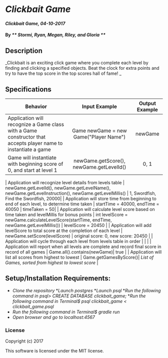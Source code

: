 # _Clickbait Game_

#### _Clickbait Game, 04-10-2017_

#### By _** Stormi, Ryan, Megan, Riley, and Gloria **_

## Description
_Clickbait is an exciting click game where you complete each level by finding and clicking a specified objects. Beat the clock for extra points and try to have the top score in the top scores hall of fame!  _


## Specifications

| Behavior                   | Input Example     | Output Example    |
| -------------------------- | :-----------------:| :-----------------:|
| Application will recognize a Game class with a Game constructor that accepts player name to instantiate a game| Game newGame = new Game("Player Name")| newGame|
| Game will instantiate with beginning score of 0, and start at level 1 | newGame.getScore(), newGame.getLevelId()| 0, 1|

| Application will recognize level details from levels table | newGame.getLevelId(), newGame.getLevelName(), newGame.getLevelInstruction(), newGame.getLevelMillis() | 1, Swordfish, Find the Swordfish, 20000|
| Application will store time from beginning to end of each level, to determine time taken | startTime = 40000, endTime = 40050  | timeTaken = 50|
| Application will calculate level score based on time taken and levelMillis for bonus points | int levelScore = newGame.calculateLevelScore(startTime, endTime, newGame.getLevelMillis()) | levelScore = 20450 |
| Application will add levelScore to total score at the completion of each level | newGame.setScore(levelScore) | original score: 0, new score: 20450 |
| Application will cycle through each level from levels table in order |  | |
| Application will report when all levels are complete and record final score in record of all games | Game.all().contains(newGame)| true |
| Application will list all scores from highest to lowest | Game.getGamesByScore()| *List of Games, sorted from highest to lowest score* |




## Setup/Installation Requirements:

* _Clone the repository_
*_Launch postgres_
*_Launch psql_
*_Run the following command in psql>  CREATE DATABASE clickbait_game;_
*_Run the following command in Terminal$  psql clickbait_game < clickbait_game.psql_  
* _Run the following command in Terminal$ gradle run_
* _Open browser and go to localhost:4567_


### License

Copyright (c) 2017

This software is licensed under the MIT license.
